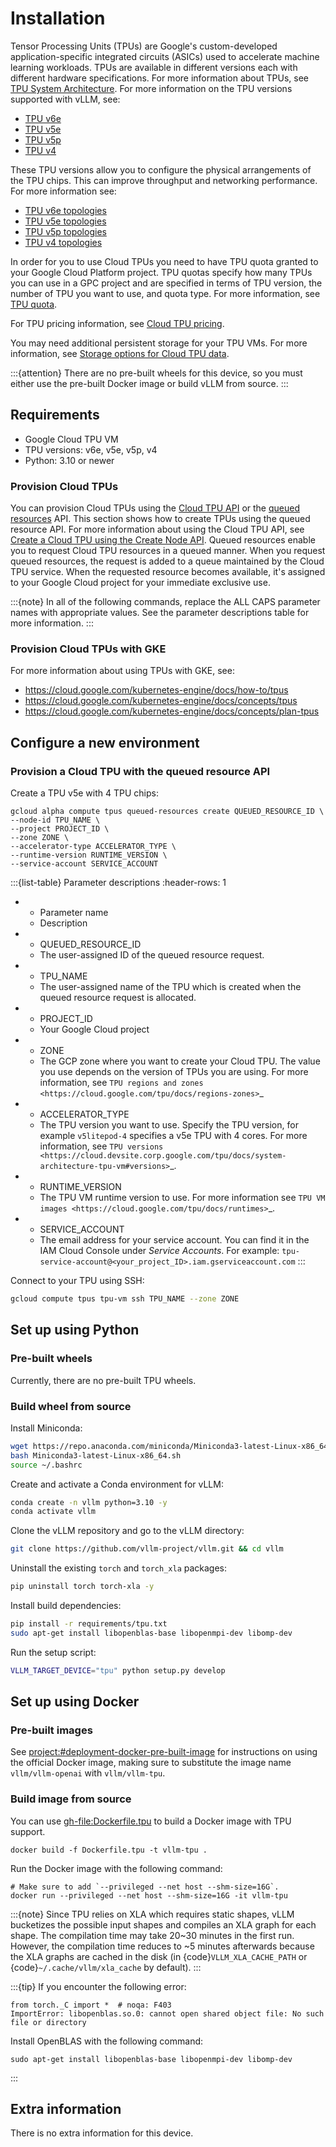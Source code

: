 # Installation

Tensor Processing Units (TPUs) are Google's custom-developed application-specific
integrated circuits (ASICs) used to accelerate machine learning workloads. TPUs
are available in different versions each with different hardware specifications.
For more information about TPUs, see [TPU System Architecture](https://cloud.google.com/tpu/docs/system-architecture-tpu-vm).
For more information on the TPU versions supported with vLLM, see:

- [TPU v6e](https://cloud.google.com/tpu/docs/v6e)
- [TPU v5e](https://cloud.google.com/tpu/docs/v5e)
- [TPU v5p](https://cloud.google.com/tpu/docs/v5p)
- [TPU v4](https://cloud.google.com/tpu/docs/v4)

These TPU versions allow you to configure the physical arrangements of the TPU
chips. This can improve throughput and networking performance. For more
information see:

- [TPU v6e topologies](https://cloud.google.com/tpu/docs/v6e#configurations)
- [TPU v5e topologies](https://cloud.google.com/tpu/docs/v5e#tpu-v5e-config)
- [TPU v5p topologies](https://cloud.google.com/tpu/docs/v5p#tpu-v5p-config)
- [TPU v4 topologies](https://cloud.google.com/tpu/docs/v4#tpu-v4-config)

In order for you to use Cloud TPUs you need to have TPU quota granted to your
Google Cloud Platform project. TPU quotas specify how many TPUs you can use in a
GPC project and are specified in terms of TPU version, the number of TPU you
want to use, and quota type. For more information, see [TPU quota](https://cloud.google.com/tpu/docs/quota#tpu_quota).

For TPU pricing information, see [Cloud TPU pricing](https://cloud.google.com/tpu/pricing).

You may need additional persistent storage for your TPU VMs. For more
information, see [Storage options for Cloud TPU data](https://cloud.devsite.corp.google.com/tpu/docs/storage-options).

:::{attention}
There are no pre-built wheels for this device, so you must either use the pre-built Docker image or build vLLM from source.
:::

## Requirements

- Google Cloud TPU VM
- TPU versions: v6e, v5e, v5p, v4
- Python: 3.10 or newer

### Provision Cloud TPUs

You can provision Cloud TPUs using the [Cloud TPU API](https://cloud.google.com/tpu/docs/reference/rest)
or the [queued resources](https://cloud.google.com/tpu/docs/queued-resources)
API. This section shows how to create TPUs using the queued resource API. For
more information about using the Cloud TPU API, see [Create a Cloud TPU using the Create Node API](https://cloud.google.com/tpu/docs/managing-tpus-tpu-vm#create-node-api).
Queued resources enable you to request Cloud TPU resources in a queued manner.
When you request queued resources, the request is added to a queue maintained by
the Cloud TPU service. When the requested resource becomes available, it's
assigned to your Google Cloud project for your immediate exclusive use.

:::{note}
In all of the following commands, replace the ALL CAPS parameter names with
appropriate values. See the parameter descriptions table for more information.
:::

### Provision Cloud TPUs with GKE

For more information about using TPUs with GKE, see:
- <https://cloud.google.com/kubernetes-engine/docs/how-to/tpus>
- <https://cloud.google.com/kubernetes-engine/docs/concepts/tpus>
- <https://cloud.google.com/kubernetes-engine/docs/concepts/plan-tpus>

## Configure a new environment

### Provision a Cloud TPU with the queued resource API

Create a TPU v5e with 4 TPU chips:

```console
gcloud alpha compute tpus queued-resources create QUEUED_RESOURCE_ID \
--node-id TPU_NAME \
--project PROJECT_ID \
--zone ZONE \
--accelerator-type ACCELERATOR_TYPE \
--runtime-version RUNTIME_VERSION \
--service-account SERVICE_ACCOUNT
```

:::{list-table} Parameter descriptions
:header-rows: 1

- * Parameter name
  * Description
- * QUEUED_RESOURCE_ID
  * The user-assigned ID of the queued resource request.
- * TPU_NAME
  * The user-assigned name of the TPU which is created when the queued
    resource request is allocated.
- * PROJECT_ID
  * Your Google Cloud project
- * ZONE
  * The GCP zone where you want to create your Cloud TPU. The value you use
    depends on the version of TPUs you are using. For more information, see
    `TPU regions and zones <https://cloud.google.com/tpu/docs/regions-zones>`_
- * ACCELERATOR_TYPE
  * The TPU version you want to use. Specify the TPU version, for example
    `v5litepod-4` specifies a v5e TPU with 4 cores. For more information,
    see `TPU versions <https://cloud.devsite.corp.google.com/tpu/docs/system-architecture-tpu-vm#versions>`_.
- * RUNTIME_VERSION
  * The TPU VM runtime version to use. For more information see `TPU VM images <https://cloud.google.com/tpu/docs/runtimes>`_.
- * SERVICE_ACCOUNT
  * The email address for your service account. You can find it in the IAM
    Cloud Console under *Service Accounts*. For example:
    `tpu-service-account@<your_project_ID>.iam.gserviceaccount.com`
:::

Connect to your TPU using SSH:

```bash
gcloud compute tpus tpu-vm ssh TPU_NAME --zone ZONE
```

## Set up using Python

### Pre-built wheels

Currently, there are no pre-built TPU wheels.

### Build wheel from source

Install Miniconda:

```bash
wget https://repo.anaconda.com/miniconda/Miniconda3-latest-Linux-x86_64.sh
bash Miniconda3-latest-Linux-x86_64.sh
source ~/.bashrc
```

Create and activate a Conda environment for vLLM:

```bash
conda create -n vllm python=3.10 -y
conda activate vllm
```

Clone the vLLM repository and go to the vLLM directory:

```bash
git clone https://github.com/vllm-project/vllm.git && cd vllm
```

Uninstall the existing `torch` and `torch_xla` packages:

```bash
pip uninstall torch torch-xla -y
```

Install build dependencies:

```bash
pip install -r requirements/tpu.txt
sudo apt-get install libopenblas-base libopenmpi-dev libomp-dev
```

Run the setup script:

```bash
VLLM_TARGET_DEVICE="tpu" python setup.py develop
```

## Set up using Docker

### Pre-built images

See <project:#deployment-docker-pre-built-image> for instructions on using the official Docker image, making sure to substitute the image name `vllm/vllm-openai` with `vllm/vllm-tpu`.

### Build image from source

You can use <gh-file:Dockerfile.tpu> to build a Docker image with TPU support.

```console
docker build -f Dockerfile.tpu -t vllm-tpu .
```

Run the Docker image with the following command:

```console
# Make sure to add `--privileged --net host --shm-size=16G`.
docker run --privileged --net host --shm-size=16G -it vllm-tpu
```

:::{note}
Since TPU relies on XLA which requires static shapes, vLLM bucketizes the
possible input shapes and compiles an XLA graph for each shape. The
compilation time may take 20~30 minutes in the first run. However, the
compilation time reduces to ~5 minutes afterwards because the XLA graphs are
cached in the disk (in {code}`VLLM_XLA_CACHE_PATH` or {code}`~/.cache/vllm/xla_cache` by default).
:::

:::{tip}
If you encounter the following error:

```console
from torch._C import *  # noqa: F403
ImportError: libopenblas.so.0: cannot open shared object file: No such
file or directory
```

Install OpenBLAS with the following command:

```console
sudo apt-get install libopenblas-base libopenmpi-dev libomp-dev
```

:::

## Extra information

There is no extra information for this device.
